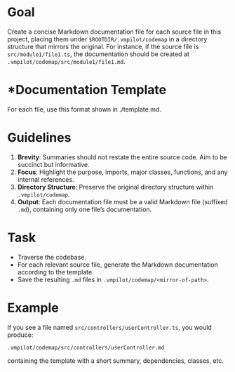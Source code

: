 # Goal
Create a concise Markdown documentation file for each source file in this project, placing them under `$ROOTDIR/.vmpilot/codemap` in a directory structure that mirrors the original. For instance, if the source file is `src/module1/file1.ts`, the documentation should be created at `.vmpilot/codemap/src/module1/file1.md`.

# *Documentation Template
For each file, use this format shown in ./template.md.

# Guidelines
1. **Brevity**: Summaries should not restate the entire source code. Aim to be succinct but informative.  
2. **Focus**: Highlight the purpose, imports, major classes, functions, and any internal references.  
3. **Directory Structure**: Preserve the original directory structure within `.vmpilot/codemap`.  
4. **Output**: Each documentation file must be a valid Markdown file (suffixed `.md`), containing only one file’s documentation.

# Task
- Traverse the codebase.
- For each relevant source file, generate the Markdown documentation according to the template.
- Save the resulting `.md` files in `.vmpilot/codemap/<mirror-of-path>`.

# Example
If you see a file named `src/controllers/userController.ts`, you would produce:
```
.vmpilot/codemap/src/controllers/userController.md
```
containing the template with a short summary, dependencies, classes, etc.
